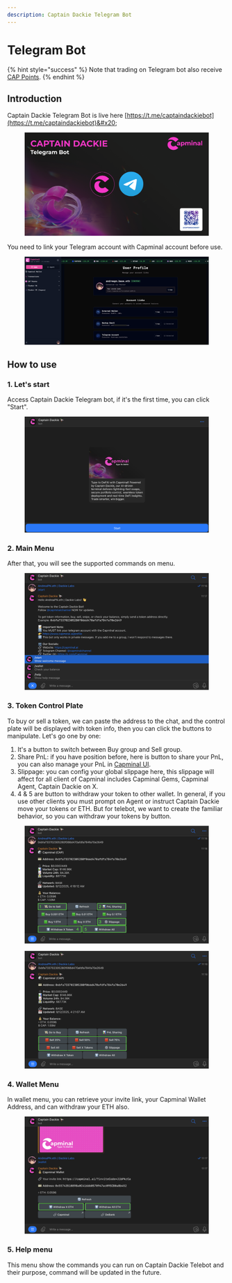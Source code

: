 ```yaml
---
description: Captain Dackie Telegram Bot
---
```


# Telegram Bot

{% hint style="success" %}
Note that trading on Telegram bot also receive [CAP Points](cap-points.md).
{% endhint %}

## Introduction

Captain Dackie Telegram Bot is live here [https://t.me/captaindackiebot](https://t.me/captaindackiebot)&#x20;

<figure><img src="../../.gitbook/assets/capminal_telegram_bot.png" alt=""><figcaption></figcaption></figure>

You need to link your Telegram account with Capminal account before use.

<figure><img src="../../.gitbook/assets/Screenshot 2025-09-04 at 09.10.04.png" alt=""><figcaption></figcaption></figure>

## How to use

### 1. Let's start

Access Captain Dackie Telegram bot, if it's the first time, you can click "Start".

<figure><img src="../../.gitbook/assets/Screenshot 2025-09-12 at 11.16.55.png" alt=""><figcaption></figcaption></figure>

### 2. Main Menu

After that, you will see the supported commands on menu.

<figure><img src="../../.gitbook/assets/Screenshot 2025-09-12 at 11.17.17.png" alt=""><figcaption></figcaption></figure>

### 3. Token Control Plate

To buy or sell a token, we can paste the address to the chat, and the control plate will be displayed with token info, then you can click the buttons to manipulate. Let's go one by one:

1. It's a button to switch between Buy group and Sell group.
2. Share PnL: if you have position before, here is button to share your PnL, you can also manage your PnL in [Capminal UI](https://capminal.ai/).
3. Slippage: you can config your global slippage here, this slippage will affect for all client of Capminal includes Capminal Gems, Capminal Agent, Captain Dackie on X.
4. 4 & 5 are button to withdraw your token to other wallet. In general, if you use other clients you must prompt on Agent or instruct Captain Dackie move your tokens or ETH. But for telebot, we want to create the familiar behavior, so you can withdraw your tokens by button.

<figure><img src="../../.gitbook/assets/Screenshot 2025-09-12 at 11.18.25.png" alt=""><figcaption></figcaption></figure>

<figure><img src="../../.gitbook/assets/Screenshot 2025-09-12 at 11.21.26.png" alt=""><figcaption></figcaption></figure>

### 4. Wallet Menu

In wallet menu, you can retrieve your invite link, your Capminal Wallet Address, and can withdraw your ETH also.

<figure><img src="../../.gitbook/assets/Screenshot 2025-09-12 at 11.17.27.png" alt=""><figcaption></figcaption></figure>

### 5. Help menu

This menu show the commands you can run on Captain Dackie Telebot and their purpose, command will be updated in the future.
